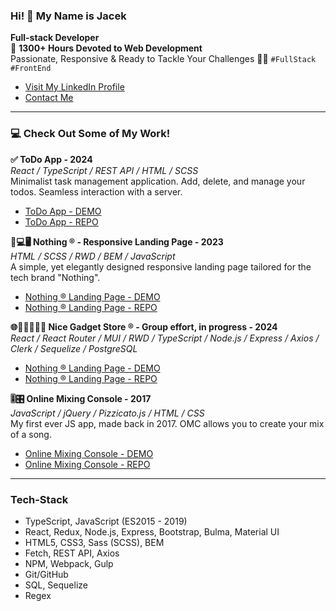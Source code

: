 ### Hi! 👋 My Name is Jacek

**Full-stack Developer**  
🚀 **1300+ Hours Devoted to Web Development**  
Passionate, Responsive & Ready to Tackle Your Challenges 👨‍💻 
`#FullStack` `#FrontEnd`

- [Visit My LinkedIn Profile](https://www.linkedin.com/in/jacekkosiba/)
- [Contact Me](mailto:jacekkosiba.work@gmail.com)

---

### 💻 Check Out Some of My Work!

**✅ ToDo App - 2024**  
*React / TypeScript / REST API / HTML / SCSS*  
Minimalist task management application. Add, delete, and manage your todos. Seamless interaction with a server.  
- [ToDo App - DEMO](https://jacekkosiba.github.io/todo-app/)  
- [ToDo App - REPO](https://github.com/jacekkosiba/todo-app)  

**📱💻🖥️ Nothing ® - Responsive Landing Page - 2023**  
*HTML / SCSS / RWD / BEM / JavaScript*  
A simple, yet elegantly designed responsive landing page tailored for the tech brand "Nothing".  
- [Nothing ® Landing Page - DEMO](https://jacekkosiba.github.io/nothing-landing-page/)  
- [Nothing ® Landing Page - REPO](https://github.com/jacekkosiba/nothing-landing-page)

**🌐🛒👨‍👩‍👧‍👦  Nice Gadget Store ® - Group effort, in progress - 2024**  
*React / React Router / MUI / RWD / TypeScript / Node.js / Express / Axios / Clerk / Sequelize / PostgreSQL*  
- [Nothing ® Landing Page - DEMO](https://nice-gadgets-store.onrender.com/)  
- [Nothing ® Landing Page - REPO](https://github.com/PL-FE-SEP23-JANUSZ3X/product_catalog)  

**🎚️🎛️ Online Mixing Console - 2017**  
*JavaScript / jQuery / Pizzicato.js / HTML / CSS*  
My first ever JS app, made back in 2017. OMC allows you to create your mix of a song.  
- [Online Mixing Console - DEMO](https://jacekkosiba.github.io/Online-Mixing-Console/)  
- [Online Mixing Console - REPO](https://github.com/jacekkosiba/Online-Mixing-Console)  

---

### Tech-Stack

- TypeScript, JavaScript (ES2015 - 2019)
- React, Redux, Node.js, Express, Bootstrap, Bulma, Material UI
- HTML5, CSS3, Sass (SCSS), BEM
- Fetch, REST API, Axios
- NPM, Webpack, Gulp
- Git/GitHub
- SQL, Sequelize
- Regex
